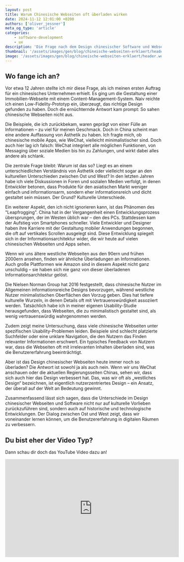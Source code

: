 ```yaml
---
layout: post
title: Warum Chinesische Webseiten oft überladen wirken
date: 2024-11-12 12:01:00 +0200
authors: ['oliver_jessner']
meta_og_type: 'article'
categories:
    - software-development
    - ux
description: 'Die Frage nach dem Design chinesischer Software und Webseiten beschäftigt viele, vor allem, wenn man den ersten Kontakt mit einem solchen Projekt hat. Warum sind diese Seiten so überladen und chaotisch im Vergleich zu den minimalistischen Designs, die wir im Westen bevorzugen?'
thumbnail: '/assets/images/gen/blog/chineische-webseiten-erklaert/header_thumbnail.webp'
image: '/assets/images/gen/blog/chineische-webseiten-erklaert/header.webp'
---
```


## Wo fange ich an?

Vor etwa 12 Jahren stellte ich mir diese Frage, als ich meinen ersten Auftrag für ein chinesisches Unternehmen erhielt. Es ging um die Gestaltung einer Immobilien-Webseite mit einem Content-Management-System. Naiv reichte ich einen Low-Fidelity-Prototyp ein, überzeugt, das richtige Design gefunden zu haben. Doch die ernüchternde Antwort kam prompt: So sahen chinesische Webseiten nicht aus.

Die Beispiele, die ich zurückbekam, waren geprägt von einer Fülle an Informationen – zu viel für meinen Geschmack. Doch in China scheint man eine andere Auffassung von Ästhetik zu haben. Ich fragte mich, ob chinesische mobile Apps, wie WeChat, vielleicht minimalistischer sind. Doch auch hier lag ich falsch: WeChat integriert alle möglichen Funktionen, von Messaging über soziale Medien bis hin zu Zahlungen, und wirkt dabei alles andere als schlank.

Die zentrale Frage bleibt: Warum ist das so? Liegt es an einem unterschiedlichen Verständnis von Ästhetik oder vielleicht sogar an den kulturellen Unterschieden zwischen Ost und West? In den letzten Jahren habe ich viele Diskussionen in Foren und sozialen Medien verfolgt, in denen Entwickler betonen, dass Produkte für den asiatischen Markt weniger einfach und informationsarm, sondern eher informationsreich und dicht gestaltet sein müssen. Der Grund? Kulturelle Unterschiede.

Ein weiterer Aspekt, den ich nicht ignorieren kann, ist das Phänomen des "Leapfrogging". China hat in der Vergangenheit einen Entwicklungsprozess übersprungen, der im Westen üblich war – den des PCs. Stattdessen kam der Aufstieg von Smartphones schneller. Viele Entwickler und Designer haben ihre Karriere mit der Gestaltung mobiler Anwendungen begonnen, die oft auf vertikales Scrollen ausgelegt sind. Diese Entwicklung spiegelt sich in der Informationsarchitektur wider, die wir heute auf vielen chinesischen Webseiten und Apps sehen.

Wenn wir uns ältere westliche Webseiten aus den 90ern und frühen 2000ern ansehen, finden wir ähnliche Überladungen an Informationen. Auch große Plattformen wie Amazon sind in diesem Aspekt nicht ganz unschuldig – sie haben sich nie ganz von dieser überladenen Informationsarchitektur gelöst.

Die Nielsen Norman Group hat 2016 festgestellt, dass chinesische Nutzer im Allgemeinen informationsreiche Designs bevorzugen, während westliche Nutzer minimalistischen Oberflächen den Vorzug geben. Dies hat tiefere kulturelle Wurzeln, in denen Details oft mit Vertrauenswürdigkeit assoziiert werden. Tatsächlich habe ich in meiner eigenen Usability-Studie herausgefunden, dass Webseiten, die zu minimalistisch gestaltet sind, als wenig vertrauenswürdig wahrgenommen werden.

Zudem zeigt meine Untersuchung, dass viele chinesische Webseiten unter spezifischen Usability-Problemen leiden. Beispiele sind schlecht platzierte Suchfelder oder eine unklare Navigation, die den Nutzern das Finden relevanter Informationen erschwert. Ein typisches Feedback von Nutzern war, dass die Webseiten oft mit irrelevanten Inhalten überladen sind, was die Benutzererfahrung beeinträchtigt.

Aber ist das Design chinesischer Webseiten heute immer noch so überladen? Die Antwort ist sowohl ja als auch nein. Wenn wir uns WeChat anschauen oder die aktuellen Regierungsseiten Chinas, sehen wir, dass sich auch hier das Design verbessert hat. Das, was wir oft als „westliches Design“ bezeichnen, ist eigentlich nutzerzentriertes Design – ein Ansatz, der überall auf der Welt an Bedeutung gewinnt.

Zusammenfassend lässt sich sagen, dass die Unterschiede im Design chinesischer Webseiten und Software nicht nur auf kulturelle Vorlieben zurückzuführen sind, sondern auch auf historische und technologische Entwicklungen. Der Dialog zwischen Ost und West zeigt, dass wir voneinander lernen können, um die Benutzererfahrung in digitalen Räumen zu verbessern.

## Du bist eher der Video Typ?

Dann schau dir doch das YouTube Video dazu an!

<iframe width="560" height="315" src="https://www.youtube.com/embed/s9yWFtAOIiE?si=Rd2iDtcOpSK_o2pz" title="YouTube video player" frameborder="0" allow="accelerometer; autoplay; clipboard-write; encrypted-media; gyroscope; picture-in-picture; web-share" referrerpolicy="strict-origin-when-cross-origin" allowfullscreen></iframe>
